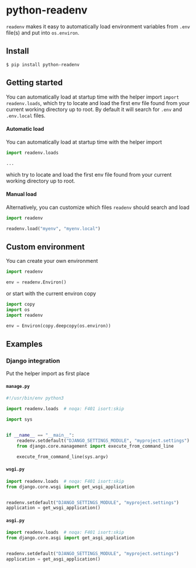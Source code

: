 # python-readenv

`readenv` makes it easy to automatically load environment variables from `.env` file(s) and put into `os.environ`.

## Install

```shell
$ pip install python-readenv
```

## Getting started

You can automatically load at startup time with the helper import `import readenv.loads`,
which try to locate and load the first env file found from your current working directory up to
root.
By default it will search for `.env` and `.env.local` files.

#### Automatic load

You can automatically load at startup time with the helper import 

```python
import readenv.loads

...
```

which try to locate and load the first env file found from your current working directory up to
root.

#### Manual load

Alternatively, you can customize which files `readenv` should search and load

```python
import readenv

readenv.load("myenv", "myenv.local")
```

## Custom environment

You can create your own environment

```python
import readenv

env = readenv.Environ()
```

or start with the current environ copy

```python
import copy
import os
import readenv

env = Environ(copy.deepcopy(os.environ))
```

## Examples

### Django integration

Put the helper import as first place

#### `manage.py`

```python
#!/usr/bin/env python3

import readenv.loads  # noqa: F401 isort:skip

import sys


if __name__ == "__main__":
    readenv.setdefault("DJANGO_SETTINGS_MODULE", "myproject.settings")
    from django.core.management import execute_from_command_line

    execute_from_command_line(sys.argv)
```

#### `wsgi.py`

```python
import readenv.loads  # noqa: F401 isort:skip
from django.core.wsgi import get_wsgi_application


readenv.setdefault("DJANGO_SETTINGS_MODULE", "myproject.settings")
application = get_wsgi_application()
```

#### `asgi.py`

```python
import readenv.loads  # noqa: F401 isort:skip
from django.core.asgi import get_asgi_application


readenv.setdefault("DJANGO_SETTINGS_MODULE", "myproject.settings")
application = get_asgi_application()
```
